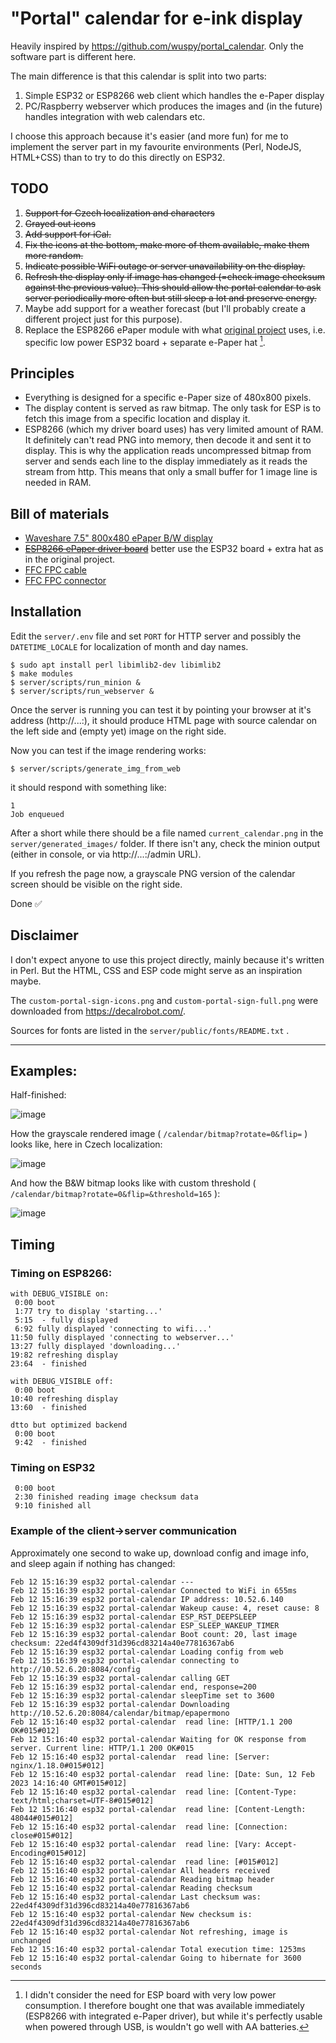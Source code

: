 # "Portal" calendar for e-ink display

Heavily inspired by https://github.com/wuspy/portal_calendar. Only the software part is different here.

The main difference is that this calendar is split into two parts:
 1. Simple ESP32 or ESP8266 web client which handles the e-Paper display
 2. PC/Raspberry webserver which produces the images and (in the future) handles integration with web calendars etc.
 
I choose this approach because it's easier (and more fun) for me to implement the server part in my favourite environments (Perl, NodeJS, HTML+CSS) than to try to do this directly on ESP32.

## TODO

1. ~~Support for Czech localization and characters~~
1. ~~Grayed out icons~~
1. ~~Add support for iCal.~~
1. ~~Fix the icons at the bottom, make more of them available, make them more random.~~
1. ~~Indicate possible WiFi outage or server unavailability on the display.~~
1. ~~Refresh the display only if image has changed (=check image checksum against the previous value). This should allow the portal calendar to ask server periodically more often but still sleep a lot and preserve energy.~~
1. Maybe add support for a weather forecast (but I'll probably create a different project just for this purpose).
1. Replace the ESP8266 ePaper module with what [original project](https://github.com/wuspy/portal_calendar) uses, i.e. specific low power ESP32 board + separate e-Paper hat [^1].

[^1]: I didn't consider the need for ESP board with very low power consumption. I therefore bought one that was available immediately (ESP8266 with integrated e-Paper driver), but while it's perfectly usable when powered through USB, is wouldn't go well with AA batteries.

## Principles

* Everything is designed for a specific e-Paper size of 480x800 pixels. 
* The display content is served as raw bitmap. The only task for ESP is to fetch this image from a specific location and display it.
* ESP8266 (which my driver board uses) has very limited amount of RAM. It definitely can't read PNG into memory, then decode it and sent it to display. This is why the application reads uncompressed bitmap from server and sends each line to the display immediately as it reads the stream from http. This means that only a small buffer for 1 image line is needed in RAM.

## Bill of materials

* [Waveshare 7.5" 800x480 ePaper B/W display](https://www.laskakit.cz/waveshare-7-5--640x384-epaper-raw-displej-bw/)
* ~~[ESP8266 ePaper driver board](https://www.laskakit.cz/waveshare-esp8266-e-paper-raw-panel-driver-board/)~~ better use the ESP32 board + extra hat as in the original project.
* [FFC FPC cable](https://www.laskakit.cz/ffc-fpc-nestineny-flexibilni-kabel-awm-20624-80c-60v-0-5mm-24pin--20cm/)
* [FFC FPC connector](https://www.laskakit.cz/laskakit-e-paper-ffc-fpc-24pin-atapter/)

## Installation 

Edit the `server/.env` file and set `PORT` for HTTP server and possibly the `DATETIME_LOCALE` for localization of month and day names.

```
$ sudo apt install perl libimlib2-dev libimlib2
$ make modules
$ server/scripts/run_minion &
$ server/scripts/run_webserver &
```

Once the server is running you can test it by pointing your browser at it's address (http://...:<PORT>), it should produce HTML page with source calendar on the left side and (empty yet) image on the right side.

Now you can test if the image rendering works:

```
$ server/scripts/generate_img_from_web
```

it should respond with something like:

```
1
Job enqueued
```

After a short while there should be a file named `current_calendar.png` in the `server/generated_images/` folder. If there isn't any, check the minion output (either in console, or via http://...:<PORT>/admin URL).

If you refresh the page now, a grayscale PNG version of the calendar screen should be visible on the right side.

Done ✅

## Disclaimer

I don't expect anyone to use this project directly, mainly because it's written in Perl. But the HTML, CSS and ESP code might serve as an inspiration maybe.

The `custom-portal-sign-icons.png` and `custom-portal-sign-full.png` were downloaded from https://decalrobot.com/. 

Sources for fonts are listed in the `server/public/fonts/README.txt` .

---

## Examples:

Half-finished:

![image](https://user-images.githubusercontent.com/16558674/214158618-31573f8c-0cd9-4471-a230-aabc3bd393cd.png)

How the grayscale rendered image ( `/calendar/bitmap?rotate=0&flip=` ) looks like, here in Czech localization:

![image](https://user-images.githubusercontent.com/16558674/214332528-8c96e01c-c7d5-4c95-8720-1074089cf5d4.png)

And how the B&W bitmap looks like with custom threshold ( `/calendar/bitmap?rotate=0&flip=&threshold=165` ):

![image](https://user-images.githubusercontent.com/16558674/214617604-5f2b534c-2f68-4d9c-8866-10e8eeeff591.png)


## Timing

### Timing on ESP8266:

```
with DEBUG_VISIBLE on:
 0:00 boot
 1:77 try to display 'starting...'
 5:15  - fully displayed
 6:92 fully displayed 'connecting to wifi...'
11:50 fully displayed 'connecting to webserver...'
13:27 fully displayed 'downloading...'
19:82 refreshing display
23:64  - finished

with DEBUG_VISIBLE off:
 0:00 boot
10:40 refreshing display
13:60  - finished

dtto but optimized backend
 0:00 boot
 9:42  - finished
```

### Timing on ESP32
```
 0:00 boot
 2:30 finished reading image checksum data
 9:10 finished all
```
 
### Example of the client->server communication

Approximately one second to wake up, download config and image info, and sleep again if nothing has changed:
```
Feb 12 15:16:39 esp32 portal-calendar ﻿---
Feb 12 15:16:39 esp32 portal-calendar ﻿Connected to WiFi in 655ms
Feb 12 15:16:39 esp32 portal-calendar ﻿IP address: 10.52.6.140
Feb 12 15:16:39 esp32 portal-calendar ﻿Wakeup cause: 4, reset cause: 8
Feb 12 15:16:39 esp32 portal-calendar ﻿ESP_RST_DEEPSLEEP
Feb 12 15:16:39 esp32 portal-calendar ﻿ESP_SLEEP_WAKEUP_TIMER
Feb 12 15:16:39 esp32 portal-calendar ﻿Boot count: 20, last image checksum: 22ed4f4309df31d396cd83214a40e77816367ab6
Feb 12 15:16:39 esp32 portal-calendar ﻿Loading config from web
Feb 12 15:16:39 esp32 portal-calendar ﻿connecting to http://10.52.6.20:8084/config
Feb 12 15:16:39 esp32 portal-calendar ﻿calling GET
Feb 12 15:16:39 esp32 portal-calendar ﻿end, response=200
Feb 12 15:16:39 esp32 portal-calendar ﻿sleepTime set to 3600
Feb 12 15:16:39 esp32 portal-calendar ﻿Downloading http://10.52.6.20:8084/calendar/bitmap/epapermono
Feb 12 15:16:40 esp32 portal-calendar ﻿ read line: [HTTP/1.1 200 OK#015#012]
Feb 12 15:16:40 esp32 portal-calendar ﻿Waiting for OK response from server. Current line: HTTP/1.1 200 OK#015
Feb 12 15:16:40 esp32 portal-calendar ﻿ read line: [Server: nginx/1.18.0#015#012]
Feb 12 15:16:40 esp32 portal-calendar ﻿ read line: [Date: Sun, 12 Feb 2023 14:16:40 GMT#015#012]
Feb 12 15:16:40 esp32 portal-calendar ﻿ read line: [Content-Type: text/html;charset=UTF-8#015#012]
Feb 12 15:16:40 esp32 portal-calendar ﻿ read line: [Content-Length: 48044#015#012]
Feb 12 15:16:40 esp32 portal-calendar ﻿ read line: [Connection: close#015#012]
Feb 12 15:16:40 esp32 portal-calendar ﻿ read line: [Vary: Accept-Encoding#015#012]
Feb 12 15:16:40 esp32 portal-calendar ﻿ read line: [#015#012]
Feb 12 15:16:40 esp32 portal-calendar ﻿All headers received
Feb 12 15:16:40 esp32 portal-calendar ﻿Reading bitmap header
Feb 12 15:16:40 esp32 portal-calendar ﻿Reading checksum
Feb 12 15:16:40 esp32 portal-calendar ﻿Last checksum was: 22ed4f4309df31d396cd83214a40e77816367ab6
Feb 12 15:16:40 esp32 portal-calendar ﻿New checksum is: 22ed4f4309df31d396cd83214a40e77816367ab6
Feb 12 15:16:40 esp32 portal-calendar ﻿Not refreshing, image is unchanged
Feb 12 15:16:40 esp32 portal-calendar ﻿Total execution time: 1253ms
Feb 12 15:16:40 esp32 portal-calendar ﻿Going to hibernate for 3600 seconds
```
